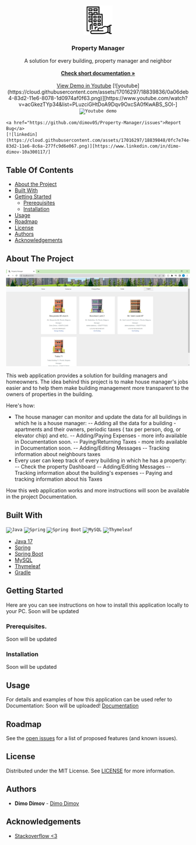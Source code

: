 <br/>
<p align="center">
  <a href="https://github.com/dimov05/Property-Manager">
    <img src="screenshots/property.png" alt="Logo" width="80" height="80">
  </a>

  <h3 align="center">Property Manager</h3>

  <p align="center">
    A solution for every building, property manager and neighbor
    <br/>
    <br/>
    <a href="https://github.com/dimov05/Property-Manager/blob/main/Property%20Manager%20-%20short%20documentation.pdf"><strong>Check short documentation »</strong></a>
    <br/>
    <br/>
    <a href="https://www.youtube.com/watch?v=acGkezTYp34&list=PLuzciGHtDoA9Dqv9OxcSA0fKwABS_SOl-">View Demo in Youtube</a>
    [![youtube](https://cloud.githubusercontent.com/assets/17016297/18839836/0a06deb4-83d2-11e6-8078-1d0974af0f63.png)][https://www.youtube.com/watch?v=acGkezTYp34&list=PLuzciGHtDoA9Dqv9OxcSA0fKwABS_SOl-]
	<code><img height="80" src="https://upload.wikimedia.org/wikipedia/commons/0/09/YouTube_full-color_icon_%282017%29.svg" href="https://www.youtube.com/watch?v=acGkezTYp34&list=PLuzciGHtDoA9Dqv9OxcSA0fKwABS_SOl-" title="Youtube demo" /></code>
	
    <a href="https://github.com/dimov05/Property-Manager/issues">Report Bug</a>
    [![linkedin](https://cloud.githubusercontent.com/assets/17016297/18839848/0fc7e74e-83d2-11e6-8c6a-277fc9d6e067.png)][https://www.linkedin.com/in/dimo-dimov-10a300117/]
  </p>
</p>



## Table Of Contents

* [About the Project](#about-the-project)
* [Built With](#built-with)
* [Getting Started](#getting-started)
  * [Prerequisites](#prerequisites)
  * [Installation](#installation)
* [Usage](#usage)
* [Roadmap](#roadmap)
* [License](#license)
* [Authors](#authors)
* [Acknowledgements](#acknowledgements)

## About The Project

![Screen Shot](https://github.com/dimov05/Property-Manager/blob/main/screenshots/screenshot-home-screen.jpg)

This web application provides a solution for building managers and homeowners. The idea behind this project is to make house manager's jobs easier and to help them make building management more transparent to the owners of properties in the building.

Here's how:
* The house manager can monitor and update the data for all buildings in which he is a house manager:
-- Adding all the data for a building - apartments and their owners, periodic taxes ( tax per person, dog, or elevator chip) and etc.
-- Adding/Paying Expenses - more info available in Documentation soon.
-- Paying/Returning Taxes - more info available in Documentation soon.
-- Adding/Editing Messages
-- Tracking information about neighbours taxes
* Every user can keep track of every building in which he has a property:
-- Check the property Dashboard
-- Adding/Editing Messages
-- Tracking information about the building's expenses
-- Paying and tracking information about his Taxes

How this web application works and more instructions will soon be available in the project Documentation.



## Built With

<div>
	<code><img height="80" src="https://user-images.githubusercontent.com/25181517/117201156-9a724800-adec-11eb-9a9d-3cd0f67da4bc.png" alt="Java" title="Java" /></code>
	<code><img height="80" src="https://user-images.githubusercontent.com/25181517/117201470-f6d56780-adec-11eb-8f7c-e70e376cfd07.png" alt="Spring" title="Spring" /></code>
	<code><img height="80" src="https://user-images.githubusercontent.com/25181517/183891303-41f257f8-6b3d-487c-aa56-c497b880d0fb.png" alt="Spring Boot" title="Spring Boot" /></code>
	<code><img height="80" src="https://user-images.githubusercontent.com/25181517/183896128-ec99105a-ec1a-4d85-b08b-1aa1620b2046.png" alt="MySQL" title="MySQL" /></code>
<code><img height="80" src="https://img.icons8.com/color/512/thymeleaf.png" title="Thymeleaf" /></code>
</div>

* [Java 17]()
* [Spring](https://spring.io/)
* [Spring Boot]()
* [MySQL](https://www.mysql.com/)
* [Thymeleaf](https://www.thymeleaf.org/)
* [Gradle](https://gradle.org/)

## Getting Started

Here are you can see instructions on how to install this application locally to your PC. Soon will be updated

### Prerequisites.

Soon will be updated

### Installation

Soon will be updated

## Usage

For details and examples of how this application can be used refer to Documentation: Soon will be uploaded!
 [Documentation](https://example.com)

## Roadmap

See the [open issues](https://github.com/dimov05/Property-Manager/issues) for a list of proposed features (and known issues).

## License

Distributed under the MIT License. See [LICENSE](https://github.com/dimov05/Property-Manager/LICENSE.md) for more information.

## Authors

* **Dimo Dimov** - [Dimo Dimov](https://github.com/dimov05/) 
## Acknowledgements

* [Stackoverflow <3](https://stackoverflow.com/)

